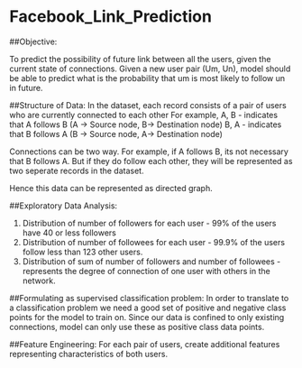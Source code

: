 # Facebook_Link_Prediction
##Objective:

To predict the possibility of future link between all the users, given the current state of connections.
Given a new user pair (Um, Un), model should be able to predict what is the probability that um is most likely to follow un in future.


##Structure of Data:
In the dataset, each record consists of a pair of users who are currently connected to each other
For example, 
A, B  -  indicates that A follows B (A -> Source node, B-> Destination node)
B, A  -  indicates that B follows A (B -> Source node, A-> Destination node)

Connections can be two way. For example, if A follows B, its not necessary that B follows A. But if they do follow each other, they will be represented as two seperate records in the dataset.

Hence this data can be represented as directed graph.

##Exploratory Data Analysis:
1. Distribution of number of followers for each user - 99% of the users have 40 or less followers
2. Distribution of number of followees for each user - 99.9% of the users follow less than 123 other users.
3. Distribution of sum of number of followers and number of followees - represents the degree of connection of one user with others in the network.

##Formulating as supervised classification problem:
In order to translate to a classification problem we need a good set of positive and negative class points for the model to train on. 
Since our data is confined to only existing connections, model can only use these as positive class data points. 



##Feature Engineering:
For each pair of users, create additional features representing characteristics of both users.
